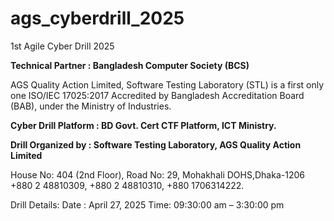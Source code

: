 # ags_cyberdrill_2025
1st Agile Cyber Drill 2025

**Technical Partner : Bangladesh Computer Society (BCS)**

AGS Quality Action Limited, Software Testing Laboratory (STL) is a first only one ISO/IEC 17025:2017 Accredited by Bangladesh Accreditation Board (BAB), under the Ministry of Industries.

**Cyber Drill Platform : BD Govt. Cert CTF Platform, ICT Ministry.**

**Drill Organized by : Software Testing Laboratory, AGS Quality Action Limited**

House No: 404 (2nd Floor), Road No: 29, Mohakhali DOHS,Dhaka-1206
+880 2 48810309, +880 2 48810310, +880 1706314222.

Drill Details:
Date : April 27, 2025
Time: 09:30:00 am – 3:30:00 pm
